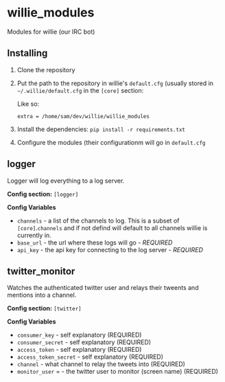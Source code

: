 willie_modules
==============

Modules for willie (our IRC bot)

Installing
----------

  1. Clone the repository
  2. Put the path to the repository in willie's `default.cfg` (usually stored in `~/.willie/default.cfg` in the `[core]` section:
     
     Like so:
     ```
     extra = /home/sam/dev/willie/willie_modules
     ```
  3. Install the dependencies: `pip install -r requirements.txt`
  4. Configure the modules (their configurationm will go in `default.cfg`


logger
------

Logger will log everything to a log server.

**Config section:** `[logger]`

**Config Variables**

  * `channels` - a list of the channels to log. This is a subset of `[core]`.`channels` and if not defind will default to all channels willie is currently in.
  * `base_url` - the url where these logs will go - *REQUIRED*
  * `api_key` - the api key for connecting to the log server - *REQUIRED*

twitter_monitor
---------------

Watches the authenticated twitter user and relays their tweents and mentions into a channel.

**Config section:** `[twitter]`

**Config Variables**

  * `consumer_key` - self explanatory (REQUIRED)
  * `consumer_secret` - self explanatory (REQUIRED)
  * `access_token` - self explanatory (REQUIRED)
  * `access_token_secret` - self explanatory (REQUIRED)
  * `channel` - what channel to relay the tweets into (REQUIRED)
  * `monitor_user` = - the twitter user to monitor (screen name) (REQUIRED)
